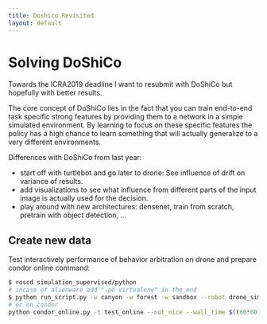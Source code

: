 ```yaml
---
title: Doshico Revisited
layout: default
---
```


# Solving DoShiCo

Towards the ICRA2019 deadline I want to resubmit with DoShiCo but hopefully with better results.

The core concept of DoShiCo lies in the fact that you can train end-to-end task specific strong features by providing them to a network in a simple simulated environment.
By learning to focus on these specific features the policy has a high chance to learn something that will actually generalize to a very different environments.

Differences with DoShiCo from last year:

- start off with turtlebot and go later to drone: See influence of drift on variance of results.
- add visualizations to see what influence from different parts of the input image is actually used for the decision.
- play around with new architectures: densenet, train from scratch, pretrain with object detection, ...

## Create new data

Test interactively performance of behavior arbitration on drone and prepare condor online command:

```bash
$ roscd simulation_supervised/python
# incase of alienware add "-pe virtualenv" in the end
$ python run_script.py -w canyon -w forest -w sandbox --robot drone_sim --fsm oracle_drone_fsm -n 3 -g --paramfile params.yaml -ds -pe sing
# or on condor
python condor_online.py -t test_online --not_nice --wall_time $((60*60)) -w canyon -w forest -w sandbox --robot drone_sim --fsm oracle_drone_fsm -n 3 --paramfile params.yaml -ds 
```